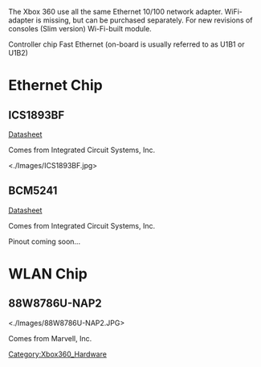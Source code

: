 The Xbox 360 use all the same Ethernet 10/100 network adapter.
WiFi-adapter is missing, but can be purchased separately. For new
revisions of consoles (Slim version) Wi-Fi-built module.

Controller chip Fast Ethernet (on-board is usually referred to as U1B1
or
U1B2)

# Ethernet Chip

## ICS1893BF

[Datasheet](https://www.idt.com/document/dst/1893bfbk-datasheet)

Comes from Integrated Circuit Systems, Inc.

<./Images/ICS1893BF.jpg>


## BCM5241

[Datasheet](https://docs.broadcom.com/docs/12358209)

Comes from Integrated Circuit Systems, Inc.

Pinout coming soon...

# WLAN Chip

## 88W8786U-NAP2

<./Images/88W8786U-NAP2.JPG>

Comes from Marvell, Inc.

[Category:Xbox360_Hardware](Category:Xbox360_Hardware "wikilink")
